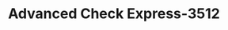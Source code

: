 ---
f_zip-code: 72450
f_state-code: AR
title: Advanced Check Express-3512
f_phone: 870-239-0073
f_city-only: Paragould
f_address: 1801 W Kingshighway Paragould
f_location-unique-id: '3512'
slug: advanced-check-express-3512
updated-on: '2024-05-30T13:46:58.046Z'
created-on: '2024-05-30T13:36:59.803Z'
published-on: '2024-05-30T13:54:32.469Z'
f_city-state: cms/city/paragould-ar.md
f_company: cms/company/advanced-check-express.md
f_state: cms/state/arkansas.md
layout: '[payday-loan].html'
tags: payday-loan
---